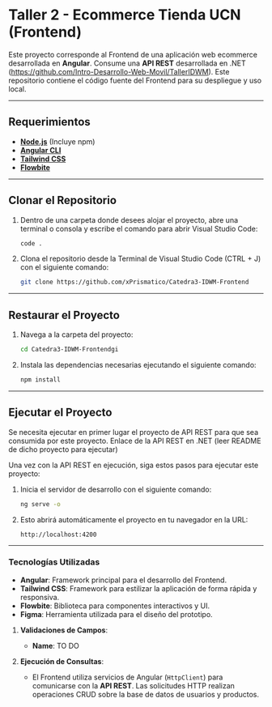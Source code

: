 # Taller 2 - Ecommerce Tienda UCN (Frontend)

Este proyecto corresponde al Frontend de una aplicación web ecommerce desarrollada en **Angular**. Consume una **API REST** desarrollada en .NET (https://github.com/Intro-Desarrollo-Web-Movil/TallerIDWM). Este repositorio contiene el código fuente del Frontend para su despliegue y uso local.

---

## Requerimientos

- **[Node.js](https://nodejs.org/)** (Incluye npm)
- **[Angular CLI](https://angular.io/cli)**
- **[Tailwind CSS](https://tailwindcss.com/)**
- **[Flowbite](https://flowbite.com/)**

---

## Clonar el Repositorio

1. Dentro de una carpeta donde desees alojar el proyecto, abre una terminal o consola y escribe el comando para abrir Visual Studio Code:
   ```bash
   code .
   ```

2. Clona el repositorio desde la Terminal de Visual Studio Code (CTRL + J) con el siguiente comando:
   ```bash
   git clone https://github.com/xPrismatico/Catedra3-IDWM-Frontend
   ```

---

## Restaurar el Proyecto

1. Navega a la carpeta del proyecto:

   ```bash
   cd Catedra3-IDWM-Frontendgi
   ```

2. Instala las dependencias necesarias ejecutando el siguiente comando:

   ```bash
   npm install
   ```

---

## Ejecutar el Proyecto

Se necesita ejecutar en primer lugar el proyecto de API REST para que sea consumida por este proyecto. Enlace de la API REST en .NET (leer README de dicho proyecto para ejecutar)

Una vez con la API REST en ejecución, siga estos pasos para ejecutar este proyecto:

1. Inicia el servidor de desarrollo con el siguiente comando:

   ```bash
   ng serve -o
   ```

2. Esto abrirá automáticamente el proyecto en tu navegador en la URL:

   ```
   http://localhost:4200
   ```

---



### Tecnologías Utilizadas

- **Angular**: Framework principal para el desarrollo del Frontend.
- **Tailwind CSS**: Framework para estilizar la aplicación de forma rápida y responsiva.
- **Flowbite**: Biblioteca para componentes interactivos y UI.
- **Figma**: Herramienta utilizada para el diseño del prototipo.



1. **Validaciones de Campos**:
   - **Name**: TO DO

2. **Ejecución de Consultas**:
   - El Frontend utiliza servicios de Angular (`HttpClient`) para comunicarse con la **API REST**. Las solicitudes HTTP realizan operaciones CRUD sobre la base de datos de usuarios y productos.
